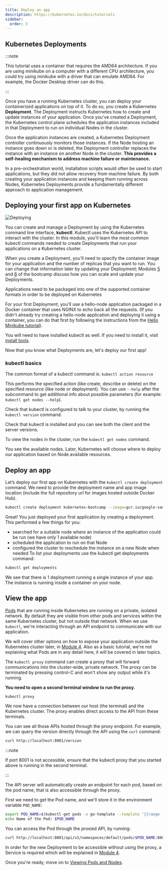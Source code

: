 ```yaml
---
title: Deploy an app
description: https://kubernetes.io/docs/tutorials
sidebar:
  order: 3
---
```


## Kubernetes Deployments

:::note

This tutorial uses a container that requires the AMD64 architecture. If you are using minikube on a computer with a different CPU architecture, you could try using minikube with a driver that can emulate AMD64. For example, the Docker Desktop driver can do this.

:::

Once you have a running Kubernetes cluster, you can deploy your containerized applications on top of it. To do so, you create a Kubernetes **Deployment**. The Deployment instructs Kubernetes how to create and update instances of your application. Once you've created a Deployment, the Kubernetes control plane schedules the application instances included in that Deployment to run on individual Nodes in the cluster.

Once the application instances are created, a Kubernetes Deployment controller continuously monitors those instances. If the Node hosting an instance goes down or is deleted, the Deployment controller replaces the instance with an instance on another Node in the cluster. **This provides a self-healing mechanism to address machine failure or maintenance.**

In a pre-orchestration world, installation scripts would often be used to start applications, but they did not allow recovery from machine failure. By both creating your application instances and keeping them running across Nodes, Kubernetes Deployments provide a fundamentally different approach to application management.

## Deploying your first app on Kubernetes

![Deploying](/img/k8s/deploying.png)

You can create and manage a Deployment by using the Kubernetes command line interface, **kubectl**. Kubectl uses the Kubernetes API to interact with the cluster. In this module, you'll learn the most common kubectl commands needed to create Deployments that run your applications on a Kubernetes cluster.

When you create a Deployment, you'll need to specify the container image for your application and the number of replicas that you want to run. You can change that information later by updating your Deployment; Modules [5](https://kubernetes.io/docs/tutorials/kubernetes-basics/scale/scale-intro/) and [6](https://kubernetes.io/docs/tutorials/kubernetes-basics/update/update-intro/) of the bootcamp discuss how you can scale and update your Deployments.

Applications need to be packaged into one of the supported container formats in order to be deployed on Kubernetes

For your first Deployment, you'll use a hello-node application packaged in a Docker container that uses NGINX to echo back all the requests. (If you didn't already try creating a hello-node application and deploying it using a container, you can do that first by following the instructions from the [Hello Minikube tutorial](/kubernetes/minikube/hello)).

You will need to have installed kubectl as well. If you need to install it, visit [install tools](https://kubernetes.io/docs/tasks/tools/#kubectl).

Now that you know what Deployments are, let's deploy our first app!

### kubectl basics

The common format of a kubectl command is: `kubectl action resource`

This performs the specified action (like create, describe or delete) on the specified resource (like node or deployment). You can use `--help` after the subcommand to get additional info about possible parameters (for example: `kubectl get nodes --help`).

Check that kubectl is configured to talk to your cluster, by running the `kubectl version` command.

Check that kubectl is installed and you can see both the client and the server versions.

To view the nodes in the cluster, run the `kubectl get nodes` command.

You see the available nodes. Later, Kubernetes will choose where to deploy our application based on Node available resources.

## Deploy an app

Let’s deploy our first app on Kubernetes with the `kubectl create deployment` command. We need to provide the deployment name and app image location (include the full repository url for images hosted outside Docker Hub).

```sh
kubectl create deployment kubernetes-bootcamp --image=gcr.io/google-samples/kubernetes-bootcamp:v1
```

Great! You just deployed your first application by creating a deployment. This performed a few things for you:

- searched for a suitable node where an instance of the application could be run (we have only 1 available node)
- scheduled the application to run on that Node
- configured the cluster to reschedule the instance on a new Node when needed
To list your deployments use the kubectl get deployments command:

```sh
kubectl get deployments
```

We see that there is 1 deployment running a single instance of your app. The instance is running inside a container on your node.

## View the app

[Pods](https://kubernetes.io/docs/concepts/workloads/pods/) that are running inside Kubernetes are running on a private, isolated network. By default they are visible from other pods and services within the same Kubernetes cluster, but not outside that network. When we use `kubectl`, we're interacting through an API endpoint to communicate with our application.

We will cover other options on how to expose your application outside the Kubernetes cluster later, in [Module 4](/kubernetes/basics/expose-your-app-publicly). Also as a basic tutorial, we're not explaining what Pods are in any detail here, it will be covered in later topics.

The `kubectl proxy` command can create a proxy that will forward communications into the cluster-wide, private network. The proxy can be terminated by pressing control-C and won't show any output while it's running.

**You need to open a second terminal window to run the proxy.**

```sh
kubectl proxy
```

We now have a connection between our host (the terminal) and the Kubernetes cluster. The proxy enables direct access to the API from these terminals.

You can see all those APIs hosted through the proxy endpoint. For example, we can query the version directly through the API using the `curl` command:

```sh
curl http://localhost:8001/version
```

:::note

If port 8001 is not accessible, ensure that the kubectl proxy that you started above is running in the second terminal.

:::

The API server will automatically create an endpoint for each pod, based on the pod name, that is also accessible through the proxy.

First we need to get the Pod name, and we'll store it in the environment variable `POD_NAME`:

```sh
export POD_NAME=$(kubectl get pods -o go-template --template '{{range .items}}{{.metadata.name}}{{"\n"}}{{end}}')
echo Name of the Pod: $POD_NAME
```

You can access the Pod through the proxied API, by running:

```sh
curl http://localhost:8001/api/v1/namespaces/default/pods/$POD_NAME:8080/proxy/
```

In order for the new Deployment to be accessible without using the proxy, a Service is required which will be explained in [Module 4](/kubernetes/basics/expose-your-app-publicly).

Once you're ready, move on to [Viewing Pods and Nodes](/kubernetes/basics/explore-your-app).
